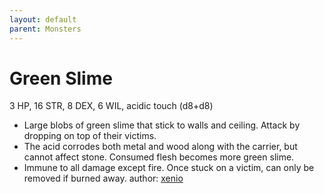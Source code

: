 ```yaml
---
layout: default
parent: Monsters
---
```

# Green Slime
3 HP, 16 STR, 8 DEX, 6 WIL, acidic touch (d8+d8)
- Large blobs of green slime that stick to walls and ceiling. Attack by dropping on top of their victims.
- The acid corrodes both metal and wood along with the carrier, but cannot affect stone. Consumed flesh becomes more green slime. 
- Immune to all damage except fire. Once stuck on a victim, can only be removed if burned away.
author: [xenio](https://xenioinabottle.blogspot.com)
